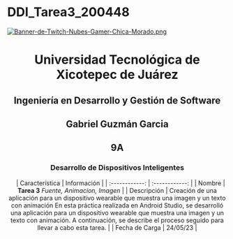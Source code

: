 # DDI_Tarea3_200448

[![Banner-de-Twitch-Nubes-Gamer-Chica-Morado.png](https://i.postimg.cc/15q3LFXF/Banner-de-Twitch-Nubes-Gamer-Chica-Morado.png)](https://postimg.cc/MvzwBvyZ)

<div align="center">
  
# Universidad Tecnológica de Xicotepec de Juárez


## Ingeniería en Desarrollo y Gestión de Software
## Gabriel Guzmán Garcia
## 9A
### Desarrollo de Dispositivos Inteligentes




&nbsp;
&nbsp;
|  Característica |  Información |
| :------------: | :------------: |
| Nombre | **Tarea 3** *Fuente, Animacion, Imagen* |
| Descripción  |  Creación de una aplicación para un dispositivo wearable que muestra una imagen y un texto con animación En esta práctica realizada en Android Studio, se desarrolló una aplicación para un dispositivo wearable que muestra una imagen y un texto con animación. A continuación, se describe el proceso seguido para llevar a cabo esta tarea. |
|  Fecha de Carga | 24/05/23  |
